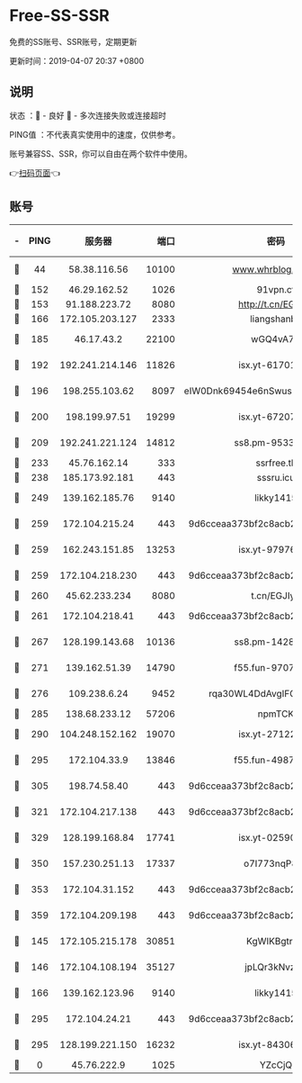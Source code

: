# Free-SS-SSR

免费的SS账号、SSR账号，定期更新

更新时间：2019-04-07 20:37 +0800

## 说明

状态     ：🙂 - 良好 🙁 - 多次连接失败或连接超时

PING值   ：不代表真实使用中的速度，仅供参考。

账号兼容SS、SSR，你可以自由在两个软件中使用。

👉[扫码页面](https://liesauer.github.io/Free-SS-SSR/)👈

## 账号

|-|PING|服务器|端口|密码|加密方式|区域|
|:----:|:----:|:-----:|-----:|:----:|:----:|:----:|
|🙂|44|58.38.116.56|10100|www.whrblog.online|aes-256-cfb|CN|
|🙂|152|46.29.162.52|1026|91vpn.cf|rc4-md5|RU|
|🙂|153|91.188.223.72|8080|http://t.cn/EGJIyrl|rc4-md5|RU|
|🙂|166|172.105.203.127|2333|liangshanbo|chacha20|JP|
|🙂|185|46.17.43.2|22100|wGQ4vA7D|aes-256-gcm|RU|
|🙂|192|192.241.214.146|11826|isx.yt-61701158|aes-256-cfb|US|
|🙂|196|198.255.103.62|8097|eIW0Dnk69454e6nSwuspv9DmS201tQ0D|aes-256-cfb|US|
|🙂|200|198.199.97.51|19299|isx.yt-67207064|aes-256-cfb|US|
|🙂|209|192.241.221.124|14812|ss8.pm-95331690|aes-256-cfb|US|
|🙂|233|45.76.162.14|333|ssrfree.tk|rc4|SG|
|🙂|238|185.173.92.181|443|sssru.icu|rc4-md5|RU|
|🙂|249|139.162.185.76|9140|likky1415|aes-256-cfb|DE|
|🙂|259|172.104.215.24|443|9d6cceaa373bf2c8acb22e60b6a58be6|aes-256-cfb|US|
|🙂|259|162.243.151.85|13253|isx.yt-97976890|aes-256-cfb|US|
|🙂|259|172.104.218.230|443|9d6cceaa373bf2c8acb22e60b6a58be6|aes-256-cfb|US|
|🙂|260|45.62.233.234|8080|t.cn/EGJIyrl|rc4-md5|CA|
|🙂|261|172.104.218.41|443|9d6cceaa373bf2c8acb22e60b6a58be6|aes-256-cfb|US|
|🙂|267|128.199.143.68|10136|ss8.pm-14281446|aes-256-cfb|SG|
|🙂|271|139.162.51.39|14790|f55.fun-97070038|aes-256-cfb|SG|
|🙂|276|109.238.6.24|9452|rqa30WL4DdAvgIFG6Fs3znzTa|aes-256-cfb|FR|
|🙂|285|138.68.233.12|57206|npmTCK|rc4-md5|US|
|🙂|290|104.248.152.162|19070|isx.yt-27122469|aes-256-cfb|SG|
|🙂|295|172.104.33.9|13846|f55.fun-49871039|aes-256-cfb|SG|
|🙂|305|198.74.58.40|443|9d6cceaa373bf2c8acb22e60b6a58be6|aes-256-cfb|US|
|🙂|321|172.104.217.138|443|9d6cceaa373bf2c8acb22e60b6a58be6|aes-256-cfb|US|
|🙂|329|128.199.168.84|17741|isx.yt-02590553|aes-256-cfb|SG|
|🙂|350|157.230.251.13|17337|o7I773nqP8ug|aes-256-cfb|SG|
|🙂|353|172.104.31.152|443|9d6cceaa373bf2c8acb22e60b6a58be6|aes-256-cfb|US|
|🙂|359|172.104.209.198|443|9d6cceaa373bf2c8acb22e60b6a58be6|aes-256-cfb|US|
|🙂|145|172.105.215.178|30851|KgWIKBgtrjzT|aes-256-cfb|JP|
|🙂|146|172.104.108.194|35127|jpLQr3kNvzJG|aes-256-cfb|JP|
|🙂|166|139.162.123.96|9140|likky1415|aes-256-cfb|JP|
|🙂|295|172.104.24.21|443|9d6cceaa373bf2c8acb22e60b6a58be6|aes-256-cfb|US|
|🙁|295|128.199.221.150|16232|isx.yt-84306479|aes-256-cfb|SG|
|🙁|0|45.76.222.9|1025|YZcCjQ|rc4-md5|JP|
